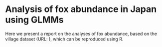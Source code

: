 # Analysis of fox abundance in Japan using GLMMs

Here we present a report on the analyses of fox abundance, based on the village dataset (URL: ), which can be reproduced using R.
